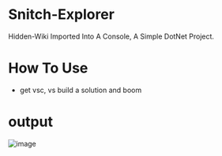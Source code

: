 # Snitch-Explorer
Hidden-Wiki Imported Into A Console, A Simple DotNet Project.

# How To Use
- get vsc, vs build a solution and boom

# output
![image](https://github.com/user-attachments/assets/9d2f6fde-a0de-448d-996d-3e5cba6875db)
